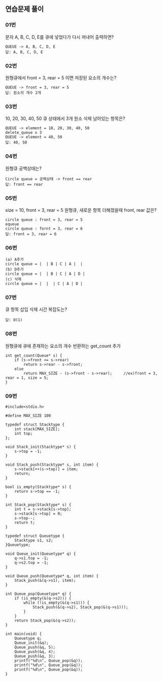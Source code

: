 ## 연습문제 풀이

### 01번
문자 A, B, C, D, E를 큐에 넣었다가 다시 꺼내어 출력하면?
```
QUEUE -> A, B, C, D, E
답: A, B, C, D, E
```

### 02번
원형큐에서 front = 3, rear = 5 이면 저장된 요소의 개수는?
```
QUEUE -> front = 3, rear = 5
답: 원소의 개수 2개
```

### 03번
10, 20, 30, 40, 50 큐 상태에서 3개 원소 삭제 남아있는 항목은?
```
QUEUE -> element = 10, 20, 30, 40, 50
delete_queue x 3
QUEUE -> element = 40, 50
답: 40, 50
```

### 04번
원형큐 공백상태는?
```
Circle queue = 공백상태 -> front == rear
답: front == rear
```

### 05번
size = 10, front = 3, rear = 5 원형큐, 새로운 항목 더해졌을때 front, rear 값은?
```
circle queue : front = 3, rear = 5
equeue
circle queue : fornt = 3, rear = 6
답: front = 3, rear = 6
```

### 06번
```
(a) A추가
circle queue = |  | B | C | A |  |
(b) D추가
circle queue = |  | B | C | A | D |
(c) 삭제
circle queue = |  |  | C | A | D |
```

### 07번
큐 항목 삽입 삭제 시간 복잡도는?
```
답: O(1)
```

### 08번
원형큐에 큐에 존재하는 요소의 개수 반환하는 get_count 추가
```
int get_count(Queue* s) {
	if (s->front <= s->rear)
		return s->rear - s->front;
	else
		return MAX_SIZE - (s->front - s->rear);     //ex)front = 3, rear = 1, size = 5;
}
```

### 09번
```
#include<stdio.h>

#define MAX_SIZE 100

typedef struct Stacktype {
	int stack[MAX_SIZE];
	int top;
};

void Stack_init(Stacktype* s) {
	s->top = -1;
}

void Stack_push(Stacktype* s, int item) {
	s->stack[++(s->top)] = item;
	return;
}

bool is_empty(Stacktype* s) {
	return s->top == -1;
}

int Stack_pop(Stacktype* s) {
	int t = s->stack[s->top];
	s->stack[s->top] = 0;
	s->top--;
	return t;
}

typedef struct Queuetype {
	Stacktype s1, s2;
}Queuetype;

void Queue_init(Queuetype* q) {
	q->s1.top = -1;
	q->s2.top = -1;
}

void Queue_push(Queuetype* q, int item) {
	Stack_push(&(q->s1), item);
}

int Queue_pop(Queuetype* q) {
	if (is_empty(&(q->s2))) {
		while (!is_empty(&(q->s1))) {
			Stack_push(&(q->s2), Stack_pop(&(q->s1)));
		}
	}
	return Stack_pop(&(q->s2));
}

int main(void) {
	Queuetype q;
	Queue_init(&q);
	Queue_push(&q, 5);
	Queue_push(&q, 4);
	Queue_push(&q, 3);
	printf("%d\n", Queue_pop(&q));
	printf("%d\n", Queue_pop(&q));
	printf("%d\n", Queue_pop(&q));
}
```
